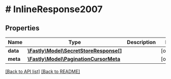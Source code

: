 # # InlineResponse2007

## Properties

Name | Type | Description | Notes
------------ | ------------- | ------------- | -------------
**data** | [**\Fastly\Model\SecretStoreResponse[]**](SecretStoreResponse.md) |  | [optional] 
**meta** | [**\Fastly\Model\PaginationCursorMeta**](PaginationCursorMeta.md) |  | [optional] 


[[Back to API list]](../../README.md#endpoints) [[Back to README]](../../README.md)
